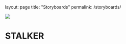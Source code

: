 layout: page
title: "Storyboards"
permalink: /storyboards/



<div>
  


<img src="https://cdnb.artstation.com/p/assets/images/images/039/903/475/large/harvey-norman-img-0138.jpg?1627298313">
  
<h1> STALKER </h1>

</div>

